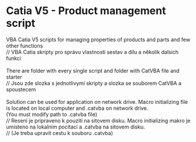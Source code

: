 # Catia V5 - Product management script
VBA Catia V5 scripts for managing properties of products and parts and few other functions<br>
// VBA Catia skripty pro správu vlastnosti sestav a dilu a několik dalsich funkci<br>
<br>
There are folder with every single script and folder with CatVBA file and starter<br>
// Jsou zde slozka s jednotlivymi skripty a slozka se souborem CatVBA a spoustecem<br>
<br>
Solution can be used for application on network drive. Macro initializing file is located on local computer and .catvba on network drive.<br>
(You must modify path to .catvba file)<br>
// Reseni je pripraveno k pouziti na sitovem disku. Macro initializing makro je umisteno na lokalnim pocitaci a .catvba na sitovem disku.<br>
// (Je treba upravit cestu k souboru .catvba)<br>
